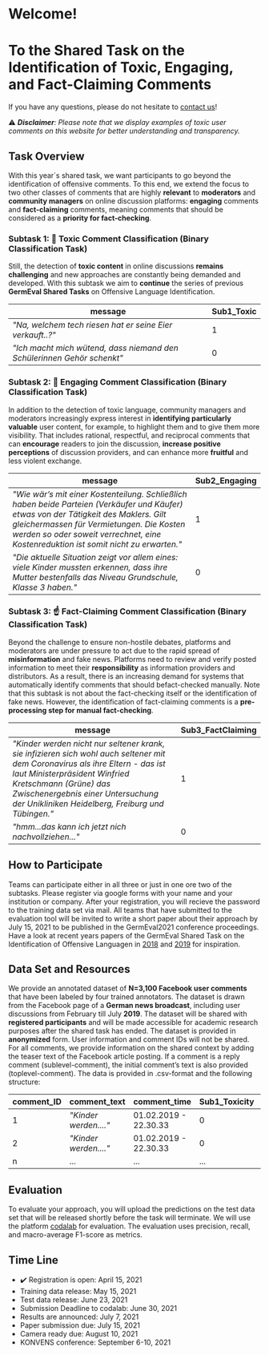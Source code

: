 # Welcome!
# To the Shared Task on the Identification of Toxic, Engaging, and Fact-Claiming Comments

If you have any questions, please do not hesitate to [contact us](mailto:germeval2021toxic@gmail.com)!

:warning: ***Disclaimer**: Please note that we display examples of toxic user comments on this website for better understanding and transparency.*

## Task Overview

With this year´s shared task, we want participants to go beyond the identification of offensive comments.
To this end, we extend the focus to two other classes of comments that are highly **relevant** to **moderators** and **community managers** on online discussion platforms: **engaging** comments and **fact-claiming** comments, meaning comments that should be considered as a **priority for fact-checking**.


### Subtask 1: :imp: Toxic Comment Classification (Binary Classification Task)


Still, the detection of **toxic content** in online discussions **remains challenging** and new approaches are constantly being demanded and developed. With this subtask we aim to **continue** the series of previous **GermEval Shared Tasks** on Offensive Language Identification.

| message      | Sub1_Toxic |
| ----------- | ----------- |
| *"Na,  welchem tech riesen hat er seine Eier verkauft..?"*      | 1       |
| *"Ich macht mich wütend, dass niemand den Schülerinnen Gehör schenkt"*   | 0        |


### Subtask 2: :hugs: Engaging Comment Classification (Binary Classification Task)

In addition to the detection of toxic language, community managers and moderators increasingly express interest in **identifying particularly valuable** user content, for example, to highlight them and to give them more visibility. That includes rational, respectful, and reciprocal comments that can **encourage** readers to join the discussion, **increase positive perceptions** of discussion providers, and can enhance more **fruitful** and less violent exchange.

| message      | Sub2_Engaging |
| ----------- | ----------- |
| *"Wie wär’s mit einer Kostenteilung. Schließlich haben beide Parteien (Verkäufer und Käufer) etwas von der Tätigkeit des Maklers. Gilt gleichermassen für Vermietungen. Die  Kosten werden so oder soweit verrechnet, eine Kostenreduktion ist somit nicht zu erwarten."*      | 1       |
| *"Die aktuelle Situation zeigt vor allem eines: viele Kinder mussten erkennen, dass ihre Mutter bestenfalls das Niveau Grundschule, Klasse 3 haben."*   | 0        |


### Subtask 3: :point_up: Fact-Claiming Comment Classification (Binary Classification Task)

Beyond the challenge to ensure non-hostile debates, platforms and moderators are under pressure to act due to the rapid spread of **misinformation** and fake news. 
Platforms need to review and verify posted information to meet their **responsibility** as information providers and distributors. 
As a result, there is an increasing demand for systems that automatically identify comments that should befact-checked manually.
Note that this subtask is not about the fact-checking itself or the identification of fake news.
However, the identification of fact-claiming comments is a **pre-processing step for manual fact-checking**.

| message      | Sub3_FactClaiming |
| ----------- | ----------- |
| *"Kinder werden nicht nur seltener krank, sie infizieren sich wohl auch seltener mit dem Coronavirus als ihre Eltern - das ist laut Ministerpräsident Winfried Kretschmann (Grüne) das Zwischenergebnis einer Untersuchung der Unikliniken Heidelberg, Freiburg und Tübingen."*      | 1       |
| *"hmm...das kann ich jetzt nich nachvollziehen..."*   | 0        |


## How to Participate

Teams can participate either in all three or just in one ore two of the subtasks. Please register via google forms with your name and your institution or company. After your registration, you will recieve the password to the training data set via mail. All teams that have submitted to the evaluation tool will be invited to write a short paper about their approach by July 15, 2021 to be published in the GermEval2021 conference proceedings. Have a look at recent years papers of the GermEval Shared Task on the Identification of Offensive Languagen in [2018](https://www.oeaw.ac.at/fileadmin/subsites/academiaecorpora/PDF/GermEval2018_Proceedings.pdf) and [2019](https://corpora.linguistik.uni-erlangen.de/data/konvens/proceedings/) for inspiration.


## Data Set and Resources

We provide an annotated dataset of **N=3,100 Facebook user comments** that have been labeled by four trained annotators. The dataset is drawn from the Facebook page of a **German news broadcast**, including user discussions from February till July **2019**. The dataset will be shared with **registered participants** and will be made accessible for academic research purposes  after  the  shared  task has ended. The  dataset is provided in **anonymized** form. User information and comment IDs will not be shared.
For all comments, we provide information on the shared context by adding the teaser text of the Facebook article posting. If a comment is a reply comment (sublevel-comment), the initial comment’s text is also provided (toplevel-comment). The data is provided in .csv-format and the following structure:

| comment_ID | comment_text | comment_time | Sub1_Toxicity | Sub2_Engaging | Sub3_FactClaiming |
| ----------- | ----------- | ----------- |  ----------- | ----------- | ----------- |
| 1 | *"Kinder werden...."*      | 01.02.2019 - 22.30.33 | 0 | 1 | 0 |
| 2 | *"Kinder werden...."*      | 01.02.2019 - 22.30.33 | 0 | 1 | 0 |
| n | ... | ... | ... | ... | ... |

## Evaluation

To evaluate your approach, you will upload the predictions on the test data set that will be released shortly before the task will terminate. We will use the platform [codalab](codalab.org) for evaluation.
The evaluation uses precision, recall, and macro-average F1-score as metrics. 

## Time Line

- :heavy_check_mark: Registration is open: April 15, 2021
- Training data release: May 15, 2021
- Test data release: June 23, 2021
- Submission Deadline to codalab: June 30, 2021
- Results are announced: July 7, 2021
- Paper submission due: July 15, 2021
- Camera ready due: August 10, 2021
- KONVENS conference: September 6-10, 2021

